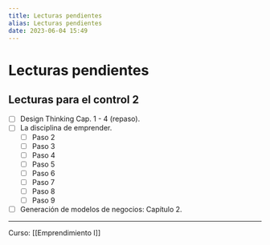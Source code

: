 ```yaml
---
title: Lecturas pendientes
alias: Lecturas pendientes
date: 2023-06-04 15:49
---
```

# Lecturas pendientes

## Lecturas para el control 2

- [ ] Design Thinking Cap. 1 - 4 (repaso).
- [ ] La disciplina de emprender.
    - [ ] Paso 2
    - [ ] Paso 3
    - [ ] Paso 4
    - [ ] Paso 5
    - [ ] Paso 6
    - [ ] Paso 7
    - [ ] Paso 8
    - [ ] Paso 9
- [ ] Generación de modelos de negocios: Capítulo 2.

---
Curso: [[Emprendimiento I]]